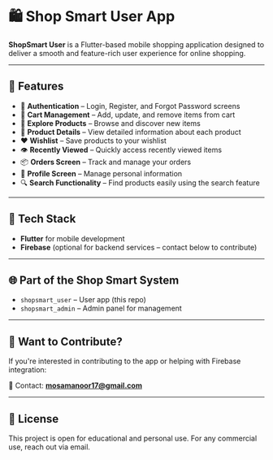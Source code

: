 # 🛍️ Shop Smart User App

**ShopSmart User** is a Flutter-based mobile shopping application designed to deliver a smooth and feature-rich user experience for online shopping.

---

## 📱 Features

- 🔐 **Authentication** – Login, Register, and Forgot Password screens  
- 🛒 **Cart Management** – Add, update, and remove items from cart  
- 🧭 **Explore Products** – Browse and discover new items  
- 📄 **Product Details** – View detailed information about each product  
- ❤️ **Wishlist** – Save products to your wishlist  
- 👁️ **Recently Viewed** – Quickly access recently viewed items  
- 📦 **Orders Screen** – Track and manage your orders  
- 👤 **Profile Screen** – Manage personal information  
- 🔍 **Search Functionality** – Find products easily using the search feature  

---

## 🔧 Tech Stack

- **Flutter** for mobile development  
- **Firebase** (optional for backend services – contact below to contribute)

---

## 🌐 Part of the Shop Smart System

- `shopsmart_user` – User app (this repo)  
- `shopsmart_admin` – Admin panel for management  

---

## 🤝 Want to Contribute?

If you're interested in contributing to the app or helping with Firebase integration:

📧 Contact: **mosamanoor17@gmail.com**

---

## 📜 License

This project is open for educational and personal use. For any commercial use, reach out via email.
